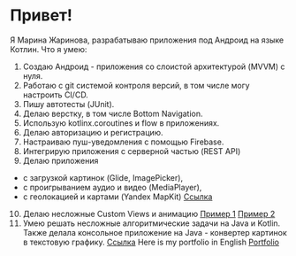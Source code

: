 # Привет!
Я Марина Жаринова, разрабатываю приложения под Андроид на языке Котлин.
Что я умею:
1. Создаю Андроид - приложения со слоистой архитектурой (MVVM) с нуля.
2. Работаю с git системой контроля версий, в том числе могу настроить CI/CD.
3. Пишу автотесты (JUnit).
4. Делаю верстку, в том числе Bottom Navigation.
5. Использую kotlinx.coroutines  и flow в приложениях.
6. Делаю авторизацию и регистрацию.
7. Настраиваю пуш-уведомления с помощью Firebase.
8. Интегрирую приложения с серверной частью (REST API)
9. Делаю приложения 
- с загрузкой картинок (Glide, ImagePicker), 
- с проигрыванием аудио и видео (MediaPlayer),
- c геолокацией и картами (Yandex MapKit) [Ссылка](https://github.com/Marijarin/yamap)
10. Делаю несложные Custom Views и анимацию [Пример 1](https://github.com/Marijarin/animator/tree/fillingType) [Пример 2](https://github.com/Marijarin/animation)
11. Умею решать несложные алгоритмические задачи на Java и Kotlin. Также делала консольное приложение на Java  - конвертер картинок в текстовую графику. [Ссылка](https://github.com/Marijarin/courseWorkJava-PicConverter/tree/main)
Here is my portfolio in English [Portfolio](https://github.com/Marijarin/marijarin_portfolio/blob/main/README.md)
